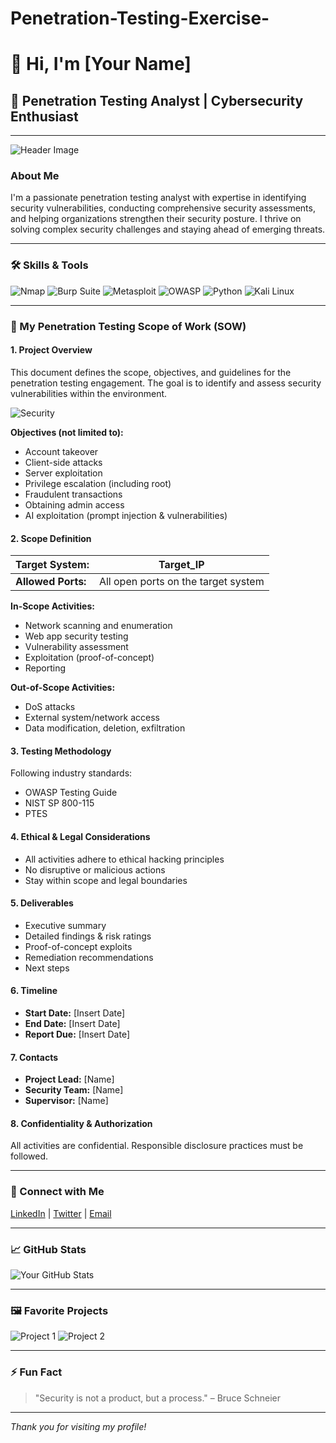 # Penetration-Testing-Exercise-
# 👋 Hi, I'm [Your Name]  
## 🔐 Penetration Testing Analyst | Cybersecurity Enthusiast

---

![Header Image](https://images.unsplash.com/photo-1519389950473-47ba0277781c?ixlib=rb-4.0.3&auto=format&fit=crop&w=1500&q=80)<!-- Replace with your preferred header image -->

### About Me

I'm a passionate penetration testing analyst with expertise in identifying security vulnerabilities, conducting comprehensive security assessments, and helping organizations strengthen their security posture. I thrive on solving complex security challenges and staying ahead of emerging threats.

---

### 🛠️ Skills & Tools

![Nmap](https://img.shields.io/badge/Nmap-2C8EBB?style=for-the-badge&logo=Nmap&logoColor=white)
![Burp Suite](https://img.shields.io/badge/Burp_Suite-FF5733?style=for-the-badge&logo=BurpSuite&logoColor=white)
![Metasploit](https://img.shields.io/badge/Metasploit-FF6F00?style=for-the-badge&logo=Metasploit&logoColor=white)
![OWASP](https://img.shields.io/badge/OWASP-0D6EFD?style=for-the-badge&logo=OWASP&logoColor=white)
![Python](https://img.shields.io/badge/Python-3776AB?style=for-the-badge&logo=Python&logoColor=white)
![Kali Linux](https://img.shields.io/badge/Kali_Linux-557C94?style=for-the-badge&logo=KaliLinux&logoColor=white)

---

### 🚀 My Penetration Testing Scope of Work (SOW)

#### 1. **Project Overview**

This document defines the scope, objectives, and guidelines for the penetration testing engagement. The goal is to identify and assess security vulnerabilities within the environment.

![Security](https://img.shields.io/badge/Security-007BFF?style=for-the-badge)

**Objectives (not limited to):**
- Account takeover
- Client-side attacks
- Server exploitation
- Privilege escalation (including root)
- Fraudulent transactions
- Obtaining admin access
- AI exploitation (prompt injection & vulnerabilities)

#### 2. **Scope Definition**

| **Target System:** | Target_IP |
|----------------------|-----------|
| **Allowed Ports:** | All open ports on the target system |

**In-Scope Activities:**  
- Network scanning and enumeration  
- Web app security testing  
- Vulnerability assessment  
- Exploitation (proof-of-concept)  
- Reporting

**Out-of-Scope Activities:**  
- DoS attacks  
- External system/network access  
- Data modification, deletion, exfiltration

#### 3. **Testing Methodology**

Following industry standards:
- OWASP Testing Guide  
- NIST SP 800-115  
- PTES

#### 4. **Ethical & Legal Considerations**

- All activities adhere to ethical hacking principles  
- No disruptive or malicious actions  
- Stay within scope and legal boundaries

#### 5. **Deliverables**

- Executive summary  
- Detailed findings & risk ratings  
- Proof-of-concept exploits  
- Remediation recommendations  
- Next steps

#### 6. **Timeline**

- **Start Date:** [Insert Date]  
- **End Date:** [Insert Date]  
- **Report Due:** [Insert Date]

#### 7. **Contacts**

- **Project Lead:** [Name]  
- **Security Team:** [Name]  
- **Supervisor:** [Name]

#### 8. **Confidentiality & Authorization**

All activities are confidential. Responsible disclosure practices must be followed.

---

### 🔗 Connect with Me

[LinkedIn](https://linkedin.com/in/yourprofile) | [Twitter](https://twitter.com/yourhandle) | [Email](mailto:your.email@example.com)

---

### 📈 GitHub Stats

![Your GitHub Stats](https://github-readme-stats.vercel.app/api?username=yourusername&show_icons=true&hide=prs&count_private=true&theme=radical)

---

### 🖼️ Favorite Projects

![Project 1](https://img.shields.io/badge/Project-1-blue)
![Project 2](https://img.shields.io/badge/Project-2-green)

<!-- You can add project links or images here -->

---

### ⚡ Fun Fact

> "Security is not a product, but a process." – Bruce Schneier

---

*Thank you for visiting my profile!*

<!-- Optional: Add a footer or additional info -->

